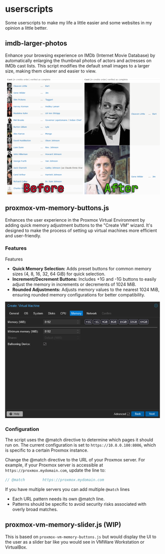 # userscripts

Some userscripts to make my life a little easier and some websites in my opinion a little better.

## imdb-larger-photos

Enhance your browsing experience on IMDb (Internet Movie Database) by automatically enlarging the thumbnail photos of actors and actresses on IMDb cast lists. This script modifies the default small images to a larger size, making them clearer and easier to view.

![Screenshot](/images/imdb-larger-photos.png)

## proxmox-vm-memory-buttons.js

Enhances the user experience in the Proxmox Virtual Environment by adding quick memory adjustment buttons to the "Create VM" wizard. It's designed to make the process of setting up virtual machines more efficient and user-friendly.

### Features

Features

- **Quick Memory Selection:** Adds preset buttons for common memory sizes (4, 8, 16, 32, 64 GiB) for quick selection.
- **Increment/Decrement Buttons:** Includes +1G and -1G buttons to easily adjust the memory in increments or decrements of 1024 MiB.
- **Rounded Adjustments:** Adjusts memory values to the nearest 1024 MiB, ensuring rounded memory configurations for better compatibility.

![Screenshot](/images/proxmox-vm-memory-buttons.png)

### Configuration

The script uses the @match directive to determine which pages it should run on. The current configuration is set to `https://10.0.0.100:8006`, which is specific to a certain Proxmox instance.

Change the @match directive to the URL of your Proxmox server. For example, if your Proxmox server is accessible at `https://proxmox.mydomain.com`, update the line to:

```javascript
// @match        https://proxmox.mydomain.com
```

If you have multiple servers you can add multiple `@match` lines

- Each URL pattern needs its own @match line.
- Patterns should be specific to avoid security risks associated with overly broad matches.

## proxmox-vm-memory-slider.js (WIP)

This is based on `proxmox-vm-memory-buttons.js` but would display the UI to the user as a slider bar like you would see in VMWare Workstation or VirtualBox.
